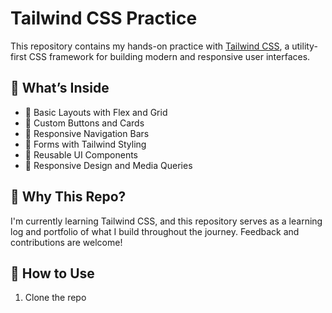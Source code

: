# Tailwind CSS Practice

This repository contains my hands-on practice with [Tailwind CSS](https://tailwindcss.com/), a utility-first CSS framework for building modern and responsive user interfaces.

## 📁 What’s Inside

- 🔹 Basic Layouts with Flex and Grid
- 🔹 Custom Buttons and Cards
- 🔹 Responsive Navigation Bars
- 🔹 Forms with Tailwind Styling
- 🔹 Reusable UI Components
- 🔹 Responsive Design and Media Queries

## 📌 Why This Repo?

I'm currently learning Tailwind CSS, and this repository serves as a learning log and portfolio of what I build throughout the journey. Feedback and contributions are welcome!

## 🚀 How to Use

1. Clone the repo



